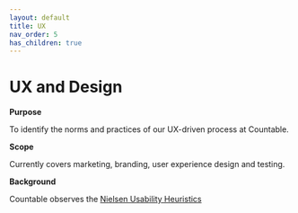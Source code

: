 ```yaml
---
layout: default
title: UX
nav_order: 5
has_children: true
---
```


# UX and Design

**Purpose**

To identify the norms and practices of our UX-driven process at
Countable.

**Scope**

Currently covers marketing, branding, user experience design and
testing.

**Background**

Countable observes the [Nielsen Usability Heuristics](https://www.nngroup.com/articles/ten-usability-heuristics/)



